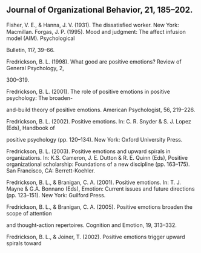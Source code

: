 ## Journal of Organizational Behavior, 21, 185–202.

Fisher, V. E., & Hanna, J. V. (1931). The dissatisﬁed worker. New York: Macmillan. Forgas, J. P. (1995). Mood and judgment: The affect infusion model (AIM). Psychological

Bulletin, 117, 39–66.

Fredrickson, B. L. (1998). What good are positive emotions? Review of General Psychology, 2,

300–319.

Fredrickson, B. L. (2001). The role of positive emotions in positive psychology: The broaden-

and-build theory of positive emotions. American Psychologist, 56, 219–226.

Fredrickson, B. L. (2002). Positive emotions. In: C. R. Snyder & S. J. Lopez (Eds), Handbook of

positive psychology (pp. 120–134). New York: Oxford University Press.

Fredrickson, B. L. (2003). Positive emotions and upward spirals in organizations. In: K.S. Cameron, J. E. Dutton & R. E. Quinn (Eds), Positive organizational scholarship: Foundations of a new discipline (pp. 163–175). San Francisco, CA: Berrett-Koehler.

Fredrickson, B. L., & Branigan, C. A. (2001). Positive emotions. In: T. J. Mayne & G.A. Bonnano (Eds), Emotion: Current issues and future directions (pp. 123–151). New York: Guilford Press.

Fredrickson, B. L., & Branigan, C. A. (2005). Positive emotions broaden the scope of attention

and thought-action repertoires. Cognition and Emotion, 19, 313–332.

Fredrickson, B. L., & Joiner, T. (2002). Positive emotions trigger upward spirals toward